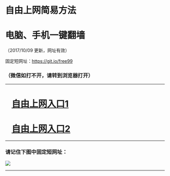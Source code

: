 ﻿# 自由上网简易方法

# 电脑、手机一键翻墙

（2017/10/09 更新，网址有效）

固定短网址：https://git.io/free99

### （微信如打不开，请转到浏览器打开）


***





# &nbsp;&nbsp; <a href="http://ft3048822480.fwq-tz-1001.info/fwqtz01.html?t=100900117264 " target="_blank">自由上网入口1</a>
# &nbsp;&nbsp; <a href="http://ft3009019317.fwq-tz-1002.info/fwqtz02.html?t=10090012092 " target="_blank">自由上网入口2</a>
***

### 请记住下图中固定短网址：

<img src="https://s3-us-west-2.amazonaws.com/fwq-1001/yjfq-20170905okok.png" /> 


***

